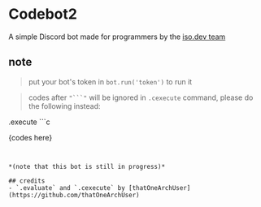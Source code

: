 # Codebot2 
A simple Discord bot made for programmers by the [iso.dev team](https://github.com/PyBotDevs)

## note
> put your bot's token in `bot.run('token')` to run it

> codes after `"```"` will be ignored in `.cexecute` command, please do the following instead:

.execute ```c

{codes here}

```


*(note that this bot is still in progress)*

## credits
- `.evaluate` and `.cexecute` by [thatOneArchUser](https://github.com/thatOneArchUser)
